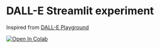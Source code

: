 # DALL-E Streamlit experiment

Inspired from [DALL-E Playground](https://github.com/saharmor/dalle-playground)

[![Open In Colab](https://colab.research.google.com/assets/colab-badge.svg)](https://github.com/galleon/data-no-blabla-streamlit/blob/gal/dalle/dalle/backend/dalle_playground_backend.ipynb)
